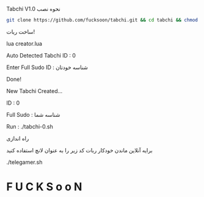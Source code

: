 Tabchi V1.0
نحوه نصب 

```sh
git clone https://github.com/fucksoon/tabchi.git && cd tabchi && chmod 777 install.sh && chmod 777 telegamer.sh && ./install.sh && lua creator.lua

```


ساخت ربات!

lua creator.lua


Auto Detected Tabchi ID : 0


Enter Full Sudo ID : شناسه خودتان



Done!



New Tabchi Created...



ID : 0



Full Sudo : شناسه شما



Run : ./tabchi-0.sh


راه اندازی



برایه آنلاین ماندن خودکار ربات کد زیر را به عنوان لانچ استفاده کنید 


./telegamer.sh


# F U C K S o o N
